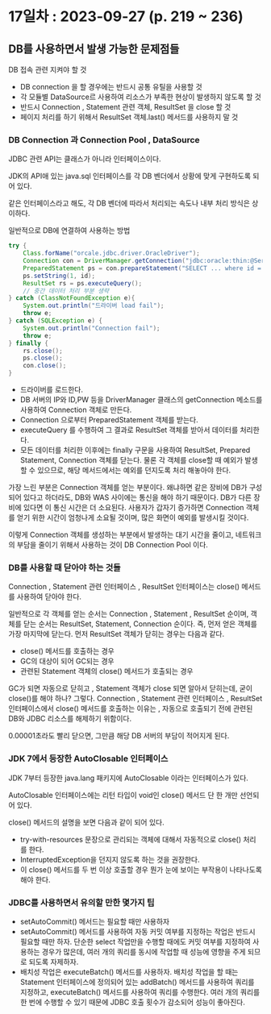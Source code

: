 # 17일차 : 2023-09-27 (p. 219 ~ 236)

## DB를 사용하면서 발생 가능한 문제점들

DB 접속 관련 지켜야 할 것

- DB connection 을 할 경우에는 반드시 공통 유틸을 사용할 것
- 각 모듈별 DataSource르 사용하여 리소스가 부족한 현상이 발생하지 않도록 할 것
- 반드시 Connection , Statement 관련 객체, ResultSet 을 close 할 것
- 페이지 처리를 하기 위해서 ResultSet 객체.last() 메서드를 사용하지 말 것


### DB Connection 과 Connection Pool , DataSource

JDBC 관련 API는 클래스가 아니라 인터페이스이다.

JDK의 API애 있는 java.sql 인터페이스를 각 DB 벤더에서 상황에 맞게 구현하도록 되어 있다.

같은 인터페이스라고 해도, 각 DB 벤더에 따라서 처리되는 속도나 내부 처리 방식은
상이하다.

일반적으로 DB에 연결하여 사용하는 방법

```java
try {
    Class.forName("orcale.jdbc.driver.OracleDriver");
    Connection con = DriverManager.getConnection("jdbc:oracle:thin:@ServerIP:1521:SID", "ID", "Password");
    PreparedStatement ps = con.prepareStatement("SELECT ... where id = ?");
    ps.setString(1, id);
    ResultSet rs = ps.executeQuery();
    // 중간 데이터 처리 부분 생략
} catch (ClassNotFoundException e){
    System.out.println("드라이버 load fail");
    throw e;
} catch (SQLException e) {
    System.out.println("Connection fail");
    throw e;
} finally {
    rs.close();
    ps.close();
    con.close();
}
```

- 드라이버를 로드한다.
- DB 서버의 IP와 ID,PW 등을 DriverManager 클래스의 getConnection 메소드를 사용하여 Connection 객체로 만든다.
- Connection 으로부터 PreparedStatement 객체를 받는다.
- executeQuery 를 수행하여 그 결과로 ResultSet 객체를 받아서 데이터를 처리한다.
- 모든 데이터를 처리한 이후에는 finally 구문을 사용하여 ResultSet, Prepared Statement,
Connection 객체를 닫는다.
물론 각 객체를 close할 때 예외가 발생할 수 있으므로, 해당 메서드에서는
예외를 던지도록 처리 해놓아야 한다.


가장 느린 부분은 Connection 객체를 얻는 부분이다. 
왜냐하면 같은 장비에 DB가 구성되어 있다고 하더라도, DB와 WAS 사이에는 
통신을 해야 하기 때문이다. 
DB가 다른 장비에 있다면 이 통신 시간은 더 소요된다. 
사용자가 갑자기 증가하면 Connection 객체를 얻기 위한 시간이 엄청나게 소요될 것이며,
많은 화면이 예외를 발생시킬 것이다.

이렇게 Connection 객체를 생성하는 부분에서 발생하는 대기 시간을 줄이고,
네트워크의 부담을 줄이기 위해서 사용하는 것이 DB Connection Pool 이다.


### DB를 사용할 때 닫아야 하는 것들

Connection , Statement 관련 인터페이스 , ResultSet 인터페이스는 
close() 메서드를 사용하여 닫아야 한다.

일반적으로 각 객체를 얻는 순서는 Connection , Statement , ResultSet 순이며,
객체를 닫는 순서는 ResultSet, Statement, Connection 순이다. 
즉, 먼저 얻은 객체를 가장 마지막에 닫는다. 먼저 ResultSet 객체가 닫히는 경우는
다음과 같다.

- close() 메서드를 호출하는 경우
- GC의 대상이 되어 GC되는 경우
- 관련된 Statement 객체의 close() 메서드가 호출되는 경우

GC가 되면 자동으로 닫히고 , Statement 객체가 close 되면 알아서 닫히는데, 굳이
close()를 해야 하나? 그렇다. Connection , Statement 관련 인터페이스 ,
ResultSet 인터페이스에서 close() 메서드를 호출하는 이유는 ,
자동으로 호출되기 전에 관련된 DB와 JDBC 리소스를 해제하기 위함이다. 

0.00001초라도 빨리 닫으면, 그만큼 해당 DB 서버의 부담이 적어지게 된다.

### JDK 7에서 등장한 AutoClosable 인터페이스

JDK 7부터 등장한 java.lang 패키지에 AutoClosable 이라는 인터페이스가 있다.

AutoClosable 인터페이스에는 리턴 타입이 void인 close() 메서드 단 한 개만 선언되어 있다.

close() 메서드의 설명을 보면 다음과 같이 되어 있다.

- try-with-resources 문장으로 관리되는 객체에 대해서 자동적으로 close() 처리를 한다.
- InterruptedException을 던지지 않도록 하는 것을 권장한다.
- 이 close() 메서드를 두 번 이상 호출할 경우 뭔가 눈에 보이는 부작용이 나타나도록 해야 한다.


### JDBC를 사용하면서 유의할 만한 몇가지 팁

- setAutoCommit() 메서드는 필요할 때만 사용하자
- setAutoCommit() 메서드를 사용하여 자동 커밋 여부를 지정하는 작업은 반드시 필요할 때만
하자. 단순한 select 작업만을 수행할 때에도 커밋 여부를 지정하여 사용하는 경우가 많은데,
여러 개의 쿼리를 동시에 작업할 때 성능에 영향을 주게 되므로 되도록 자제하자.
- 배치성 작업은 executeBatch() 메서드를 사용하자. 
배치성 작업을 할 때는 Statement 인터페이스에 정의되어 있는 addBatch() 메서드를 
사용하여 쿼리를 지정하고, executeBatch() 메서드를 사용하여 쿼리를 수행한다. 
여러 개의 쿼리를 한 번에 수행할 수 있기 때문에 JDBC 호출 횟수가 감소되어
성능이 좋아진다.